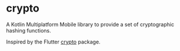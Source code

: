 # crypto

A Kotlin Multiplatform Mobile library to provide a set of cryptographic hashing
functions.

Inspired by the Flutter [crypto](https://pub.dev/packages/crypto)
package.
